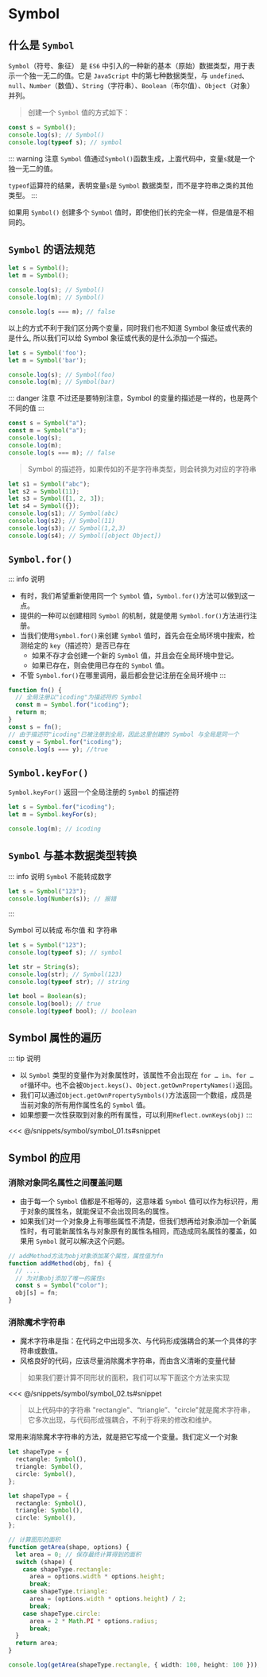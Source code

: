 # Symbol

## 什么是 `Symbol`

`Symbol`（符号、象征） 是 `ES6` 中引入的一种新的基本（原始）数据类型，用于表示一个独一无二的值。它是 `JavaScript` 中的第七种数据类型，与 `undefined`、`null`、`Number`（数值）、`String`（字符串）、`Boolean`（布尔值）、`Object`（对象）并列。

> 创建一个 `Symbol` 值的方式如下：
  
```ts
const s = Symbol();
console.log(s); // Symbol()
console.log(typeof s); // symbol
```

::: warning 注意
`Symbol` 值通过`Symbol()`函数生成，上面代码中，变量`s`就是一个独一无二的值。

`typeof`运算符的结果，表明变量`s`是 `Symbol` 数据类型，而不是字符串之类的其他类型。
:::

如果用 `Symbol()` 创建多个 `Symbol` 值时，即使他们长的完全一样，但是值是不相同的。

## `Symbol` 的语法规范

```ts
let s = Symbol();
let m = Symbol();

console.log(s); // Symbol()
console.log(m); // Symbol()

console.log(s === m); // false
```

以上的方式不利于我们区分两个变量，同时我们也不知道 Symbol 象征或代表的是什么, 所以我们可以给 Symbol 象征或代表的是什么添加一个描述。

```ts
let s = Symbol('foo');
let m = Symbol('bar');

console.log(s); // Symbol(foo)
console.log(m); // Symbol(bar)
```

::: danger  注意
不过还是要特别注意，Symbol 的变量的描述是一样的，也是两个不同的值
:::

```ts
const s = Symbol("a");
const m = Symbol("a");
console.log(s);
console.log(m);
console.log(s === m); // false
```

> Symbol 的描述符，如果传如的不是字符串类型，则会转换为对应的字符串

```ts 
let s1 = Symbol("abc");
let s2 = Symbol(11);
let s3 = Symbol([1, 2, 3]);
let s4 = Symbol({});
console.log(s1); // Symbol(abc)
console.log(s2); // Symbol(11)
console.log(s3); // Symbol(1,2,3)
console.log(s4); // Symbol([object Object])
```


## `Symbol.for()`

::: info 说明
- 有时，我们希望重新使用同一个 `Symbol` 值，`Symbol.for()`方法可以做到这一点。
- 提供的一种可以创建相同 `Symbol` 的机制，就是使用 `Symbol.for()`方法进行注册。
- 当我们使用`Symbol.for()`来创建 `Symbol` 值时，首先会在全局环境中搜索，检测给定的 `key`（描述符）是否已存在
  - 如果不存才会创建一个新的 `Symbol` 值，并且会在全局环境中登记。
  - 如果已存在，则会使用已存在的 `Symbol` 值。
- 不管 `Symbol.for()`在哪里调用，最后都会登记注册在全局环境中
:::

```ts
function fn() {
  // 全局注册以"icoding"为描述符的 Symbol
  const m = Symbol.for("icoding");
  return m;
}
const s = fn();
// 由于描述符"icoding"已被注册到全局，因此这里创建的 Symbol 与全局是同一个
const y = Symbol.for("icoding");
console.log(s === y); //true
```

## `Symbol.keyFor()`

`Symbol.keyFor()` 返回一个全局注册的 `Symbol` 的描述符

```ts
let s = Symbol.for("icoding");
let m = Symbol.keyFor(s);

console.log(m); // icoding
```

## `Symbol` 与基本数据类型转换

::: info 说明
`Symbol` 不能转成数字

```ts
let s = Symbol("123");
console.log(Number(s)); // 报错
```
:::

Symbol 可以转成 布尔值 和 字符串

```ts
let s = Symbol("123");
console.log(typeof s); // symbol

let str = String(s);
console.log(str); // Symbol(123)
console.log(typeof str); // string

let bool = Boolean(s);
console.log(bool); // true
console.log(typeof bool); // boolean
```

## Symbol 属性的遍历

::: tip 说明
- 以 `Symbol` 类型的变量作为对象属性时，该属性不会出现在 `for … in`、`for … of`循环中。也不会被`Object.keys()`、`Object.getOwnPropertyNames()`返回。
- 我们可以通过`Object.getOwnPropertySymbols()`方法返回一个数组，成员是当前对象的所有用作属性名的 `Symbol` 值。
- 如果想要一次性获取到对象的所有属性，可以利用`Reflect.ownKeys(obj)`
:::

<<< @/snippets/symbol/symbol_01.ts#snippet

## Symbol 的应用

### 消除对象同名属性之间覆盖问题

- 由于每一个 `Symbol` 值都是不相等的，这意味着 `Symbol` 值可以作为标识符，用于对象的属性名，就能保证不会出现同名的属性。
- 如果我们对一个对象身上有哪些属性不清楚，但我们想再给对象添加一个新属性时，有可能新属性名与对象原有的属性名相同，而造成同名属性的覆盖，如果用 `Symbol` 就可以解决这个问题。

```ts
// addMethod方法为obj对象添加某个属性，属性值为fn
function addMethod(obj, fn) {
  // ....
  // 为对象obj添加了唯一的属性s
  const s = Symbol("color");
  obj[s] = fn;
}
```


### 消除魔术字符串

- 魔术字符串是指：在代码之中出现多次、与代码形成强耦合的某一个具体的字符串或数值。
- 风格良好的代码，应该尽量消除魔术字符串，而由含义清晰的变量代替

> 如果我们要计算不同形状的面积，我们可以写下面这个方法来实现

<<< @/snippets/symbol/symbol_02.ts#snippet

>以上代码中的字符串 "rectangle"、“triangle”、"circle"就是魔术字符串，它多次出现，与代码形成强耦合，不利于将来的修改和维护。

常用来消除魔术字符串的方法，就是把它写成一个变量。我们定义一个对象

```ts
let shapeType = {
  rectangle: Symbol(),
  triangle: Symbol(),
  circle: Symbol(),
};
```

```ts
let shapeType = {
  rectangle: Symbol(),
  triangle: Symbol(),
  circle: Symbol(),
};

// 计算图形的面积
function getArea(shape, options) {
  let area = 0; // 保存最终计算得到的面积
  switch (shape) {
    case shapeType.rectangle: 
      area = options.width * options.height;
      break;
    case shapeType.triangle:
      area = (options.width * options.height) / 2;
      break;
    case shapeType.circle:
      area = 2 * Math.PI * options.radius;
      break;
  }
  return area;
}

console.log(getArea(shapeType.rectangle, { width: 100, height: 100 }));
```